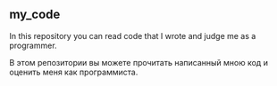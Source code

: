 ## my_code
In this repository you can read code that I wrote and judge me as a programmer.

В этом репозитории вы можете прочитать написанный мною код и оценить меня как программиста.